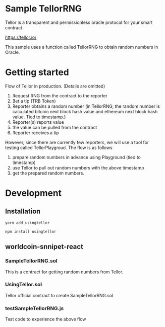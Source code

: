 # Sample TellorRNG

Tellor is a transparent and permissionless oracle protocol for your smart contract.

https://tellor.io/

This sample uses a function called TellorRNG to obtain random numbers in Oracle.

# Getting started

Flow of Tellor in production.
(Details are omitted)

1. Request RNG from the contract to the reporter
2. Bet a tip (TRB Token)
3. Reporter obtains a random number
   (in TellorRNG, the random number is calculated bitcoin next block hash value and ethereum next block hash value. Tied to timestamp.)
4. Reporter(s) reports value
5. the value can be pulled from the contract
6. Reporter receives a tip

However, since there are currently few reporters, we will use a tool for testing called TellorPlaygroud.
The flow is as follows

1. prepare random numbers in advance using Playground (tied to timestamp)
2. use Tellor to pull out random numbers with the above timestamp
3. get the prepared random numbers.

# Development

## Installation

```
yarn add usingtellor
```

```
npm install usingtellor
```

## worldcoin-snnipet-react

### SampleTellorRNG.sol

This is a contract for getting random numbers from Tellor.

### UsingTellor.sol

Tellor official contract to create SampleTellorRNG.sol

### testSampleTellorRNG.js

Test code to experience the above flow
